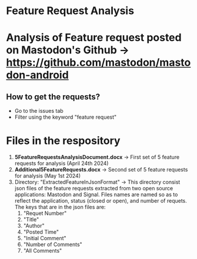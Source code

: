 # Feature Request Analysis

# Analysis of Feature request posted on Mastodon's Github -> https://github.com/mastodon/mastodon-android
## How to get the requests?
- Go to the issues tab
- Filter using the keyword "feature request"


# Files in the respository 
1. **5FeatureRequestsAnalysisDocument.docx** -> First set of 5 feature requests for analysis (April 24th 2024)
2. **Additional5FeatureRequests.docx** -> Second set of 5 feature requests for analysis (May 1st 2024)
3. Directory: "ExtractedFeatureInJsonFormat" -> This directory consist json files of the feature requests extracted from two open source applications: Mastodon and Signal. Files names are named so as to reflect the application, status (closed or open), and number of requets. The keys that are in the json files are: 
    1. "Requet Number"
    2. "Title"
    3. "Author"
    4. "Posted Time"
    5. "Initial Comment"
    6. "Number of Comments"
    7. "All Comments"

    


